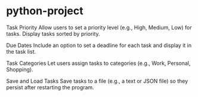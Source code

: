 # python-project
Task Priority
Allow users to set a priority level (e.g., High, Medium, Low) for tasks. Display tasks sorted by priority.

Due Dates
Include an option to set a deadline for each task and display it in the task list.

Task Categories
Let users assign tasks to categories (e.g., Work, Personal, Shopping).

Save and Load Tasks
Save tasks to a file (e.g., a text or JSON file) so they persist after restarting the program.

